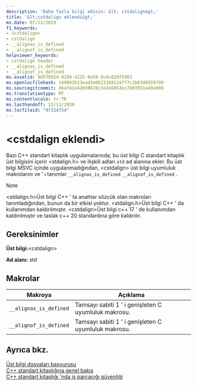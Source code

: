 ```yaml
---
description: 'Daha fazla bilgi edinin: &lt; cstdalıgn&gt;'
title: '&lt;cstdalign eklendi&gt;'
ms.date: 07/11/2019
f1_keywords:
- <cstdalign>
- cstdalign
- __alignas_is_defined
- __alignof_is_defined
helpviewer_keywords:
- cstdalign header
- __alignas_is_defined
- __alignof_is_defined
ms.assetid: 9d570924-d299-4225-9a58-8c4c820f5903
ms.openlocfilehash: 149893b33ead3e66223b9124ff7c1b6346929799
ms.sourcegitcommit: d6af41e42699628c3e2e6063ec7b03931a49a098
ms.translationtype: MT
ms.contentlocale: tr-TR
ms.lasthandoff: 12/11/2020
ms.locfileid: "97324754"
---
```

# <a name="ltcstdaligngt"></a>&lt;cstdalign eklendi&gt;

Bazı C++ standart kitaplık uygulamalarında, bu üst bilgi C standart kitaplık üst bilgisini içerir \<stdalign.h> ve ilişkili adları `std` ad alanına ekler. Bu üst bilgi MSVC içinde uygulanmadığından, \<cstdalign> üst bilgi uyumluluk makrolarını ve ' ı tanımlar `__alignas_is_defined` `__alignof_is_defined` .

> [!NOTE]
> \<stdalign.h>Üst bilgi C++ ' ta anahtar sözcük olan makroları tanımladığından, bunun da bir etkisi yoktur. \<stdalign.h>Üst bilgi C++ ' da kullanımdan kaldırılmıştır. \<cstdalign>Üst bilgi c++ 17 ' de kullanımdan kaldırılmıştır ve taslak c++ 20 standardına göre kaldırılır.

## <a name="requirements"></a>Gereksinimler

**Üst bilgi:**\<cstdalign>

**Ad alanı:** std

## <a name="macros"></a>Makrolar

| Makroya | Açıklama |
| - | - |
| `__alignas_is_defined` | Tamsayı sabiti 1 ' i genişleten C uyumluluk makrosu. |
| `__alignof_is_defined` | Tamsayı sabiti 1 ' i genişleten C uyumluluk makrosu. |

## <a name="see-also"></a>Ayrıca bkz.

[Üst bilgi dosyaları başvurusu](cpp-standard-library-header-files.md)\
[C++ standart kitaplığına genel bakış](cpp-standard-library-overview.md)\
[C++ standart kitaplığı 'nda iş parçacığı güvenliği](thread-safety-in-the-cpp-standard-library.md)
